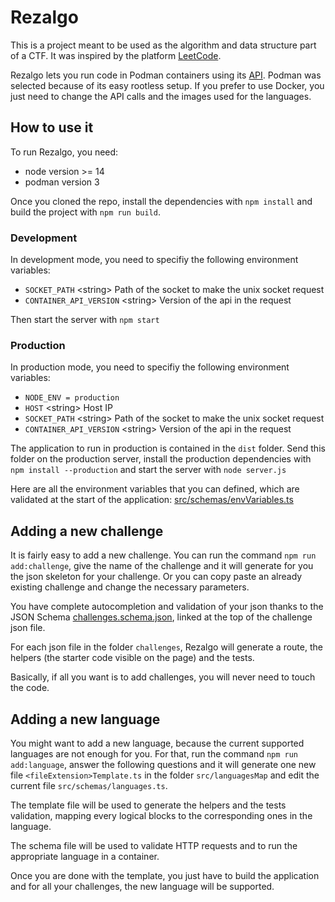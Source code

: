 # Rezalgo

This is a project meant to be used as the algorithm and data structure part of a CTF.
It was inspired by the platform [LeetCode](https://leetcode.com).

Rezalgo lets you run code in Podman containers using its [API](https://docs.podman.io/en/latest/_static/api.html). Podman was selected because of its easy rootless setup. If you prefer to use Docker, you just need to change the API calls and the images used for the languages.

## How to use it

To run Rezalgo, you need:
- node version >= 14
- podman version 3

Once you cloned the repo, install the dependencies with `npm install` and build the project with `npm run build`.

### Development
In development mode, you need to specifiy the following environment variables:
- `SOCKET_PATH` \<string> Path of the socket to make the unix socket request
- `CONTAINER_API_VERSION` \<string> Version of the api in the request

Then start the server with `npm start`

### Production
In production mode, you need to specifiy the following environment variables:
- `NODE_ENV = production`
- `HOST` \<string> Host IP 
- `SOCKET_PATH` \<string> Path of the socket to make the unix socket request
- `CONTAINER_API_VERSION` \<string> Version of the api in the request

The application to run in production is contained in the `dist` folder. Send this folder on the production server, install the production dependencies with `npm install --production` and start the server with `node server.js`

Here are all the environment variables that you can defined, which are validated at the start of the application: [src/schemas/envVariables.ts](src/schemas/envVariables.ts)
## Adding a new challenge

It is fairly easy to add a new challenge. You can run the command `npm run add:challenge`, give the name of the challenge and it will generate for you the json skeleton for your challenge. Or you can copy paste an already existing challenge and change the necessary parameters.

You have complete autocompletion and validation of your json thanks to the JSON Schema [challenges.schema.json](challenges.schema.json), linked at the top of the challenge json file.

For each json file in the folder `challenges`, Rezalgo will generate a route, the helpers (the starter code visible on the page) and the tests.

Basically, if all you want is to add challenges, you will never need to touch the code.

## Adding a new language

You might want to add a new language, because the current supported languages are not enough for you. For that, run the command `npm run add:language`, answer the following questions and it will generate one new file `<fileExtension>Template.ts` in the folder `src/languagesMap` and edit the current file `src/schemas/languages.ts`.

The template file will be used to generate the helpers and the tests validation, mapping every logical blocks to the corresponding ones in the language.

The schema file will be used to validate HTTP requests and to run the appropriate language in a container.

Once you are done with the template, you just have to build the application and for all your challenges, the new language will be supported.
